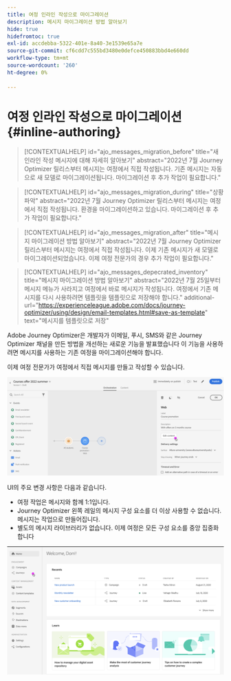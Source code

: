 ```yaml
---
title: 여정 인라인 작성으로 마이그레이션
description: 메시지 마이그레이션 방법 알아보기
hide: true
hidefromtoc: true
exl-id: accdebba-5322-401e-8a40-3e1539e65a7e
source-git-commit: cf6cdd7c555bd3480e0defce450883bbd4e660dd
workflow-type: tm+mt
source-wordcount: '260'
ht-degree: 0%

---
```


# 여정 인라인 작성으로 마이그레이션{#inline-authoring}


>[!CONTEXTUALHELP]
>id="ajo_messages_migration_before"
>title="새 인라인 작성 메시지에 대해 자세히 알아보기"
>abstract="2022년 7월 Journey Optimizer 릴리스부터 메시지는 여정에서 직접 작성됩니다. 기존 메시지는 자동으로 새 모델로 마이그레이션됩니다. 마이그레이션 후 추가 작업이 필요합니다."

>[!CONTEXTUALHELP]
>id="ajo_messages_migration_during"
>title="상황 파악"
>abstract="2022년 7월 Journey Optimizer 릴리스부터 메시지는 여정에서 직접 작성됩니다. 환경을 마이그레이션하고 있습니다. 마이그레이션 후 추가 작업이 필요합니다."


>[!CONTEXTUALHELP]
>id="ajo_messages_migration_after"
>title="메시지 마이그레이션 방법 알아보기"
>abstract="2022년 7월 Journey Optimizer 릴리스부터 메시지는 여정에서 직접 작성됩니다. 이제 기존 메시지가 새 모델로 마이그레이션되었습니다. 이제 여정 전문가의 경우 추가 작업이 필요합니다."

>[!CONTEXTUALHELP]
>id="ajo_messages_depecrated_inventory"
>title="메시지 마이그레이션 방법 알아보기"
>abstract="2022년 7월 25일부터 메시지 메뉴가 사라지고 여정에서 바로 메시지가 작성됩니다. 여정에서 기존 메시지를 다시 사용하려면 템플릿을 템플릿으로 저장해야 합니다."
>additional-url="https://experienceleague.adobe.com/docs/journey-optimizer/using/design/email-templates.html#save-as-template" text="메시지를 템플릿으로 저장"

Adobe Journey Optimizer은 개발자가 이메일, 푸시, SMS와 같은 Journey Optimizer 채널을 만든 방법을 개선하는 새로운 기능을 발표했습니다 이 기능을 사용하려면 메시지를 사용하는 기존 여정을 마이그레이션해야 합니다.

이제 여정 전문가가 여정에서 직접 메시지를 만들고 작성할 수 있습니다.

![](assets/inline-message.png)

UI의 주요 변경 사항은 다음과 같습니다.

* 여정 작업은 메시지와 함께 1:1입니다.
* Journey Optimizer 왼쪽 레일의 메시지 구성 요소를 더 이상 사용할 수 없습니다. 메시지는 작업으로 만들어집니다.
* 별도의 메시지 라이브러리가 없습니다. 이제 여정은 모든 구성 요소를 중앙 집중화합니다

![](assets/updated-left-rail.png)
